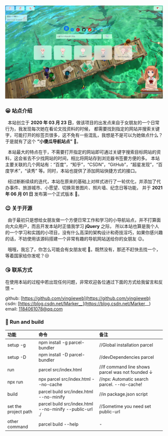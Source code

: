 <p align="center">
    <a href="https://github.com/yingjieweb/navigator">
        <img src="https://raw.githubusercontent.com/yingjieweb/navigator/master/src/assets/screenshot/screenshot.png" alt="小傻瓜导航站点">
    </a>
</p>

### 😀 站点介绍

&nbsp;&nbsp;本站创立于 <strong>2020 年 03 月 23 日</strong>，做该项目的出发点来自于女朋友的一个日常行为，我发现每次她在看论文找资料的时候，
都需要找到指定的网站并搜索关键字，可能打开的标签页很多，这不免有一些混乱，我想是不是可以为她做点什么？ 于是就有了这个 <strong>“小傻瓜导航站点”</strong> 👻。

&nbsp;&nbsp;本站最大的特点在于，不需要打开指定的网站即可通过关键字搜索目标网站的资料，这会省去不少找网站的时间，相比将网站存到浏览器书签要方便的多。 
本站主要关联的几个网站有：“百度”，“知乎”，“CSDN”，“GitHub”，“超星发现”，“百度学术”，“读秀” 等。同时，本站也提供了添加网站快捷方式的接口。

&nbsp;&nbsp;经过断断续续的迭代，本站在原来的基础上对样式进行了一轮优化，并添加了代办事件、旅游城市、小愿望、切换背景图片、照片墙、纪念日等功能，
并于 <strong>2021 年 06 月 01 日 </strong>发布第一个正式版本 🎉。

### 😉 关于开源

&nbsp;&nbsp;由于最初只是想给女朋友做一个方便日常工作和学习的小导航站点，并不打算面向大众用户，而且开发本站时正值我学习 <strong>jQuery</strong> 之际， 
所以本站也算是我个人的一个学习和实践的小项目，没有什么高深的架构设计和奇技淫巧，如果你感兴趣的话，不妨使用该源码搭建一个非常有趣的导航网站送给你的女朋友 😉。

&nbsp;&nbsp;哦哦，我忘了，你怎么可能会有女朋友呢 🐶。既然没有，那还不赶快去找一个，等着国家给你发呢？😒

### 😘 联系方式
在使用本站的过程中若出现任何问题，非常欢迎各位通过下面的方式给我留言和反馈 ~

github: [https://github.com/yingjieweb](https://github.com/yingjieweb) </br>
csdn: [https://blog.csdn.net/Marker__](https://blog.csdn.net/Marker__) </br>
email: [1184061078@qq.com](https://mail.qq.com/)

### 🧐 Run and build
|功能                       |命令                                                   |备注                                              |
|:---                      |:---                                                   |:---                                             |
|setup -g                  |npm install -g parcel-bundler                          |//Global installation parcel                     |
|setup -D                  |npm install -D parcel-bundler                          |//devDependencies parcel                         |
|run                       |parcel src/index.html                                  |//If command line shows parcel was not founded ↓ |
|npx run                   |npx parcel src/index.html --no-cache                   |//npx: Automatic search parcel. --no-cache!      |
|build                     |parcel build src/index.html --no-minify                |//in package.json script                         |
|set the project path      |parcel build src/index.html --no-minify --public-url ./|//Sometime you need set public-url               |
|other command             |parcel build --help                                    |-                                                |